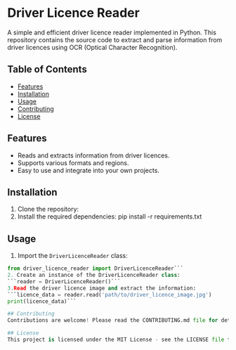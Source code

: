 # Driver Licence Reader

A simple and efficient driver licence reader implemented in Python. This repository contains the source code to extract and parse information from driver licences using OCR (Optical Character Recognition).

## Table of Contents
- [Features](#features)
- [Installation](#installation)
- [Usage](#usage)
- [Contributing](#contributing)
- [License](#license)

## Features
- Reads and extracts information from driver licences.
- Supports various formats and regions.
- Easy to use and integrate into your own projects.

## Installation

1. Clone the repository:
2. Install the required dependencies:
pip install -r requirements.txt

## Usage

1. Import the `DriverLicenceReader` class:
```python
from driver_licence_reader import DriverLicenceReader```
2. Create an instance of the DriverLicenceReader class:
```reader = DriverLicenceReader()```
3.Read the driver licence image and extract the information:
```licence_data = reader.read('path/to/driver_licence_image.jpg')
print(licence_data)```

## Contributing
Contributions are welcome! Please read the CONTRIBUTING.md file for details on how to contribute to this project.

## License
This project is licensed under the MIT License - see the LICENSE file for details.
